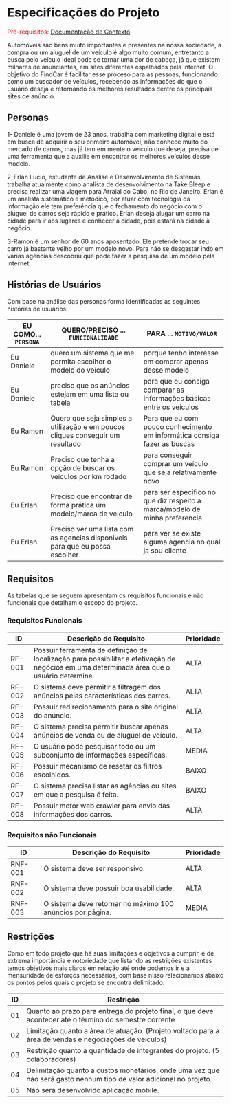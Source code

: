 # Especificações do Projeto

<span style="color:red">Pré-requisitos: <a href="1-Documentação de Contexto.md"> Documentação de Contexto</a></span>

Automóveis são bens muito importantes e presentes na nossa sociedade, a compra ou um aluguel de um veículo é algo muito comum, entretanto a busca pelo veículo ideal pode se tornar uma dor de cabeça, já que existem milhares de anunciantes, em sites diferentes espalhados pela internet. O objetivo do FindCar é facilitar esse proceso para as pessoas, funcionando como um buscador de veículos, recebendo as informações do que o usuário deseja e retornando os melhores resultados dentre os principais sites de anúncio.

## Personas
1- Daniele é uma jovem de 23 anos, trabalha com marketing digital e está em busca de adquirir o seu primeiro automóvel, não conhece muito do mercado de carros, mas já tem em mente o veículo que deseja, precisa de uma ferramenta que a auxilie em encontrar os melhores veículos desse modelo.

2-Erlan Lucio, estudante de Analise e Desenvolvimento de Sistemas, trabalha atualmente como analista de desenvolvimento na Take Bleep e precisa realizar uma viagem para Arraial do Cabo, no Rio de Janeiro.  Erlan é um analista sistemático e metódico, por atuar com tecnologia da informação ele tem preferência que o fechamento do negócio com o aluguel de carros seja rápido e prático. Erlan deseja alugar um carro na cidade para ir aos lugares e conhecer a cidade, pois estará na cidade à negócio.

3-Ramon é um senhor de 60 anos aposentado. Ele pretende trocar seu carro já bastante velho por um modelo novo. Para não se desgastar indo em várias agências descobriu que pode fazer a pesquisa de um modelo pela internet. 

## Histórias de Usuários

Com base na análise das personas forma identificadas as seguintes histórias de usuários:

|EU COMO... `PERSONA`| QUERO/PRECISO ... `FUNCIONALIDADE` |PARA ... `MOTIVO/VALOR`                 |
|--------------------|------------------------------------|----------------------------------------|
|Eu Daniele          | quero um sistema que me permita escolher o modelo do veículo   | porque tenho interesse em comprar apenas desse modelo                 |                    
|Eu Daniele          | preciso que os anúncios estejam em uma lista ou tabela         | para que eu consiga comparar as informações básicas entre os veículos |
|Eu Ramon  | Quero que seja simples a utilização e em poucos cliques conseguir um resultado | Para que eu com pouco conhecimento em informática consiga fazer as buscas |
|Eu Ramon  | Preciso que tenha a opção de buscar os veículos por km rodado         | para conseguir comprar um veículo que seja relativamente novo |
|Eu Erlan  | Preciso que encontrar de forma prática um modelo/marca de veículo     | para ser especifico no que diz respeito a marca/modelo de minha preferencia |
|Eu Erlan  | Preciso ver uma lista com as agencias disponiveis para que eu possa escolher | para ver se existe alguma agencia no qual ja sou cliente 

## Requisitos

As tabelas que se seguem apresentam os requisitos funcionais e não funcionais que detalham o escopo do projeto.

### Requisitos Funcionais

|ID    | Descrição do Requisito  | Prioridade |
|------|-----------------------------------------|----|
|RF-001| Possuir ferramenta de definição de localização para possibilitar a efetivação de negócios em uma determinada área que o usuário determine. | ALTA | 
|RF-002| O sistema deve permitir a filtragem dos anúncios pelas características dos carros. | ALTA |
|RF-003| Possuir redirecionamento para o site original do anúncio. | ALTA |
|RF-004| O sistema precisa permitir buscar apenas anúncios de venda ou de aluguel de veículo. | ALTA |
|RF-005| O usuário pode pesquisar todo ou um subconjunto de informações específicas. | MEDIA|
|RF-006| Possuir mecanismo de resetar os filtros escolhidos. | BAIXO |
|RF-007| O sistema precisa listar as agências ou sites em que a pesquisa é feita. | BAIXO |
|RF-008| Possuir motor web crawler para envio das informações dos carros. | ALTA |

### Requisitos não Funcionais

|ID     | Descrição do Requisito  |Prioridade |
|-------|-------------------------|----|
|RNF-001| O sistema deve ser responsivo. | ALTA | 
|RNF-002| O sistema deve possuir boa usabilidade. |  ALTA | 
|RNF-003| O sistema deve retornar no máximo 100 anúncios por página. |  MEDIA | 


## Restrições

Como em todo projeto que há suas limitações e objetivos a cumprir, é de extrema importância e notoriedade que listando as restrições existentes temos objetivos mais claros em relação até onde podemos ir e a mensuridade de esforços necessários, com base nisso relacionamos abaixo os pontos pelos quais o projeto se encontra delimitado. 

|ID| Restrição                                             |
|--|-------------------------------------------------------|
|01| Quanto ao prazo para entrega do projeto final, o que deve acontecer até o término do semestre corrente |
|02| Limitação quanto a área de atuação. (Projeto voltado para a área de vendas e negociações de veículos)|
|03| Restrição quanto a quantidade de integrantes do projeto. (5 colaboradores)|
|04| Delimitação quanto a custos monetários, onde uma vez que não será gasto nenhum tipo de valor adicional no projeto.|
|05| Não será desenvolvido aplicação mobile.|


